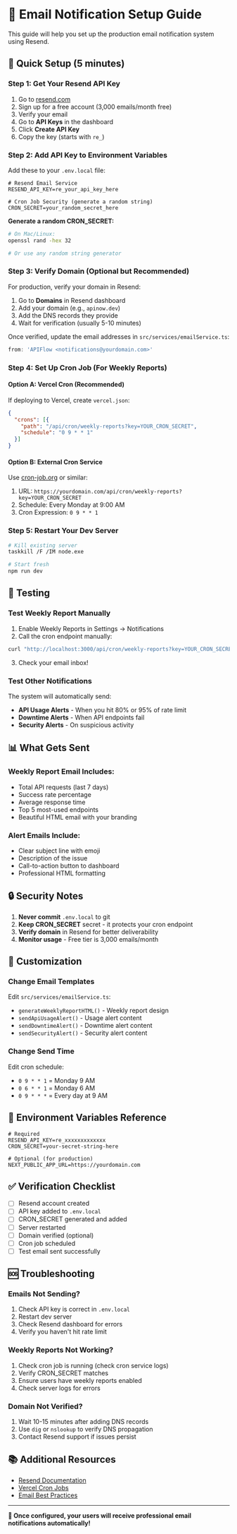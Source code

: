 # 📧 Email Notification Setup Guide

This guide will help you set up the production email notification system using Resend.

## 🚀 Quick Setup (5 minutes)

### Step 1: Get Your Resend API Key

1. Go to [resend.com](https://resend.com)
2. Sign up for a free account (3,000 emails/month free)
3. Verify your email
4. Go to **API Keys** in the dashboard
5. Click **Create API Key**
6. Copy the key (starts with `re_`)

### Step 2: Add API Key to Environment Variables

Add these to your `.env.local` file:

```env
# Resend Email Service
RESEND_API_KEY=re_your_api_key_here

# Cron Job Security (generate a random string)
CRON_SECRET=your_random_secret_here
```

**Generate a random CRON_SECRET:**
```bash
# On Mac/Linux:
openssl rand -hex 32

# Or use any random string generator
```

### Step 3: Verify Domain (Optional but Recommended)

For production, verify your domain in Resend:

1. Go to **Domains** in Resend dashboard
2. Add your domain (e.g., `apinow.dev`)
3. Add the DNS records they provide
4. Wait for verification (usually 5-10 minutes)

Once verified, update the email addresses in `src/services/emailService.ts`:
```typescript
from: 'APIFlow <notifications@yourdomain.com>'
```

### Step 4: Set Up Cron Job (For Weekly Reports)

#### **Option A: Vercel Cron (Recommended)**

If deploying to Vercel, create `vercel.json`:

```json
{
  "crons": [{
    "path": "/api/cron/weekly-reports?key=YOUR_CRON_SECRET",
    "schedule": "0 9 * * 1"
  }]
}
```

#### **Option B: External Cron Service**

Use [cron-job.org](https://cron-job.org) or similar:

1. URL: `https://yourdomain.com/api/cron/weekly-reports?key=YOUR_CRON_SECRET`
2. Schedule: Every Monday at 9:00 AM
3. Cron Expression: `0 9 * * 1`

### Step 5: Restart Your Dev Server

```bash
# Kill existing server
taskkill /F /IM node.exe

# Start fresh
npm run dev
```

## 🧪 Testing

### Test Weekly Report Manually

1. Enable Weekly Reports in Settings → Notifications
2. Call the cron endpoint manually:
```bash
curl "http://localhost:3000/api/cron/weekly-reports?key=YOUR_CRON_SECRET"
```
3. Check your email inbox!

### Test Other Notifications

The system will automatically send:
- **API Usage Alerts** - When you hit 80% or 95% of rate limit
- **Downtime Alerts** - When API endpoints fail
- **Security Alerts** - On suspicious activity

## 📊 What Gets Sent

### Weekly Report Email Includes:
- Total API requests (last 7 days)
- Success rate percentage
- Average response time
- Top 5 most-used endpoints
- Beautiful HTML email with your branding

### Alert Emails Include:
- Clear subject line with emoji
- Description of the issue
- Call-to-action button to dashboard
- Professional HTML formatting

## 🔒 Security Notes

1. **Never commit** `.env.local` to git
2. **Keep CRON_SECRET** secret - it protects your cron endpoint
3. **Verify domain** in Resend for better deliverability
4. **Monitor usage** - Free tier is 3,000 emails/month

## 🎨 Customization

### Change Email Templates

Edit `src/services/emailService.ts`:
- `generateWeeklyReportHTML()` - Weekly report design
- `sendApiUsageAlert()` - Usage alert content
- `sendDowntimeAlert()` - Downtime alert content
- `sendSecurityAlert()` - Security alert content

### Change Send Time

Edit cron schedule:
- `0 9 * * 1` = Monday 9 AM
- `0 6 * * 1` = Monday 6 AM
- `0 9 * * *` = Every day at 9 AM

## 📝 Environment Variables Reference

```env
# Required
RESEND_API_KEY=re_xxxxxxxxxxxxx
CRON_SECRET=your-secret-string-here

# Optional (for production)
NEXT_PUBLIC_APP_URL=https://yourdomain.com
```

## ✅ Verification Checklist

- [ ] Resend account created
- [ ] API key added to `.env.local`
- [ ] CRON_SECRET generated and added
- [ ] Server restarted
- [ ] Domain verified (optional)
- [ ] Cron job scheduled
- [ ] Test email sent successfully

## 🆘 Troubleshooting

### Emails Not Sending?

1. Check API key is correct in `.env.local`
2. Restart dev server
3. Check Resend dashboard for errors
4. Verify you haven't hit rate limit

### Weekly Reports Not Working?

1. Check cron job is running (check cron service logs)
2. Verify CRON_SECRET matches
3. Ensure users have weekly reports enabled
4. Check server logs for errors

### Domain Not Verified?

1. Wait 10-15 minutes after adding DNS records
2. Use `dig` or `nslookup` to verify DNS propagation
3. Contact Resend support if issues persist

## 📚 Additional Resources

- [Resend Documentation](https://resend.com/docs)
- [Vercel Cron Jobs](https://vercel.com/docs/cron-jobs)
- [Email Best Practices](https://resend.com/docs/knowledge-base/email-best-practices)

---

**🎉 Once configured, your users will receive professional email notifications automatically!**
